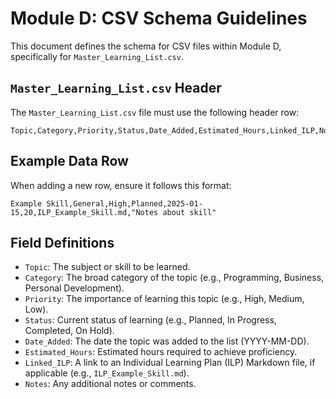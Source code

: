 # Module D: CSV Schema Guidelines

This document defines the schema for CSV files within Module D, specifically for `Master_Learning_List.csv`.

## `Master_Learning_List.csv` Header
The `Master_Learning_List.csv` file must use the following header row:

```csv
Topic,Category,Priority,Status,Date_Added,Estimated_Hours,Linked_ILP,Notes
```

## Example Data Row
When adding a new row, ensure it follows this format:

```csv
Example Skill,General,High,Planned,2025-01-15,20,ILP_Example_Skill.md,"Notes about skill"
```

## Field Definitions
- `Topic`: The subject or skill to be learned.
- `Category`: The broad category of the topic (e.g., Programming, Business, Personal Development).
- `Priority`: The importance of learning this topic (e.g., High, Medium, Low).
- `Status`: Current status of learning (e.g., Planned, In Progress, Completed, On Hold).
- `Date_Added`: The date the topic was added to the list (YYYY-MM-DD).
- `Estimated_Hours`: Estimated hours required to achieve proficiency.
- `Linked_ILP`: A link to an Individual Learning Plan (ILP) Markdown file, if applicable (e.g., `ILP_Example_Skill.md`).
- `Notes`: Any additional notes or comments.